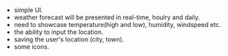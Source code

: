 
- simple UI.
- weather forecast will be presented in real-time, houlry and daily.
- need to showcase temperature(high and low), humidity, windspeed etc.
- the ability to input the location.
- saving the user's location (city, town).
- some icons.
